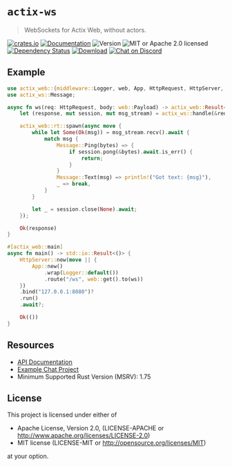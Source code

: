 # `actix-ws`

> WebSockets for Actix Web, without actors.

<!-- prettier-ignore-start -->

[![crates.io](https://img.shields.io/crates/v/actix-ws?label=latest)](https://crates.io/crates/actix-ws)
[![Documentation](https://docs.rs/actix-ws/badge.svg?version=0.3.0)](https://docs.rs/actix-ws/0.3.0)
![Version](https://img.shields.io/badge/rustc-1.75+-ab6000.svg)
![MIT or Apache 2.0 licensed](https://img.shields.io/crates/l/actix-ws.svg)
<br />
[![Dependency Status](https://deps.rs/crate/actix-ws/0.3.0/status.svg)](https://deps.rs/crate/actix-ws/0.3.0)
[![Download](https://img.shields.io/crates/d/actix-ws.svg)](https://crates.io/crates/actix-ws)
[![Chat on Discord](https://img.shields.io/discord/771444961383153695?label=chat&logo=discord)](https://discord.gg/NWpN5mmg3x)

<!-- prettier-ignore-end -->

## Example

```rust
use actix_web::{middleware::Logger, web, App, HttpRequest, HttpServer, Responder};
use actix_ws::Message;

async fn ws(req: HttpRequest, body: web::Payload) -> actix_web::Result<impl Responder> {
    let (response, mut session, mut msg_stream) = actix_ws::handle(&req, body)?;

    actix_web::rt::spawn(async move {
        while let Some(Ok(msg)) = msg_stream.recv().await {
            match msg {
                Message::Ping(bytes) => {
                    if session.pong(&bytes).await.is_err() {
                        return;
                    }
                }
                Message::Text(msg) => println!("Got text: {msg}"),
                _ => break,
            }
        }

        let _ = session.close(None).await;
    });

    Ok(response)
}

#[actix_web::main]
async fn main() -> std::io::Result<()> {
    HttpServer::new(move || {
        App::new()
            .wrap(Logger::default())
            .route("/ws", web::get().to(ws))
    })
    .bind("127.0.0.1:8080")?
    .run()
    .await?;

    Ok(())
}
```

## Resources

- [API Documentation](https://docs.rs/actix-ws)
- [Example Chat Project](https://github.com/actix/examples/tree/master/websockets/chat-actorless)
- Minimum Supported Rust Version (MSRV): 1.75

## License

This project is licensed under either of

- Apache License, Version 2.0, (LICENSE-APACHE or http://www.apache.org/licenses/LICENSE-2.0)
- MIT license (LICENSE-MIT or http://opensource.org/licenses/MIT)

at your option.
